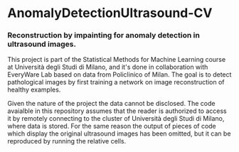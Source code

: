 # AnomalyDetectionUltrasound-CV
### Reconstruction by impainting for anomaly detection in ultrasound images. 

This project is part of the Statistical Methods for Machine Learning course at Università degli Studi di Milano, 
and it's done in collaboration with EveryWare Lab based on data from Policlinico of Milan. The goal is to detect 
pathological images by first training a network on image reconstruction of healthy examples.

Given the nature of the project the data cannot be disclosed. The code avaialble in this repository
assumes that the reader is authorized to access it by remotely connecting to the cluster of Università degli Studi di Milano, where data is stored. 
For the same reason the output of pieces of code which display the original ultrasound images has been omitted, but it can be reproduced by running 
the relative cells.


